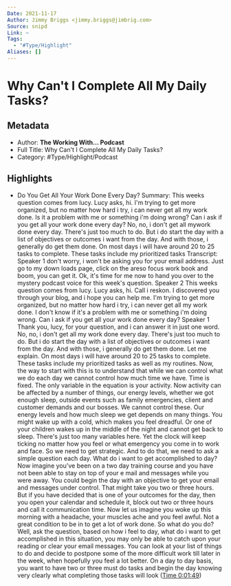 ```yaml
---
Date: 2021-11-17
Author: Jimmy Briggs <jimmy.briggs@jimbrig.com>
Source: snipd
Link: ~
Tags:
  - "#Type/Highlight"
Aliases: []
---
```


# Why Can't I Complete All My Daily Tasks?

## Metadata

* Author: **The Working With... Podcast**
* Full Title: Why Can't I Complete All My Daily Tasks?
* Category: #Type/Highlight/Podcast

## Highlights

* Do You Get All Your Work Done Every Day?
  Summary:
  This weeks question comes from lucy. Lucy asks, hi. I'm trying to get more organized, but no matter how hard i try, i can never get all my work done. Is it a problem with me or something i'm doing wrong? Can i ask if you get all your work done every day? No, no, i don't get all mywork done every day. There's just too much to do. But i do start the day with a list of objectives or outcomes i want from the day. And with those, i generally do get them done. On most days i will have around 20 to 25 tasks to complete. These tasks include my prioritized tasks
  Transcript:
  Speaker 1
  don't worry, i won't be asking you for your email address. Just go to my down loads page, click on the areso focus work book and boom, you can get it. Ok, it's time for me now to hand you over to the mystery podcast voice for this week's question.
  Speaker 2
  This weeks question comes from lucy. Lucy asks, hi. Call i reskon. I discovered you through your blog, and i hope you can help me. I'm trying to get more organized, but no matter how hard i try, i can never get all my work done. I don't know if it's a problem with me or something i'm doing wrong. Can i ask if you get all your work done every day?
  Speaker 1
  Thank you, lucy, for your question, and i can answer it in just one word. No, no, i don't get all my work done every day. There's just too much to do. But i do start the day with a list of objectives or outcomes i want from the day. And with those, i generally do get them done. Let me explain. On most days i will have around 20 to 25 tasks to complete. These tasks include my prioritized tasks as well as my routines. Now, the way to start with this is to understand that while we can control what we do each day we cannot control how much time we have. Time is fixed. The only variable in the equation is your activity. Now activity can be affected by a number of things, our energy levels, whether we got enough sleep, outside events such as family emergencies, client and customer demands and our bosses. We cannot control these. Our energy levels and how much sleep we get depends on many things. You might wake up with a cold, which makes you feel dreadful. Or one of your children wakes up in the middle of the night and cannot get back to sleep. There's just too many variables here. Yet the clock will keep ticking no matter how you feel or what emergency you come in to work and face. So we need to get strategic. And to do that, we need to ask a simple question each day. What do i want to get accomplished to day? Now imagine you've been on a two day training course and you have not been able to stay on top of your e mail and messages while you were away. You could begin the day with an objective to get your email and messages under control. That might take you two or three hours. But if you have decided that is one of your outcomes for the day, then you open your calendar and schedule it, block out two or three hours and call it communication time. Now let us imagine you woke up this morning with a headache, your muscles ache and you feel awful. Not a great condition to be in to get a lot of work done. So what do you do? Well, ask the question, based on how i feel to day, what do i want to get accomplished in this situation, you may only be able to catch upon your reading or clear your email messages. You can look at your list of things to do and decide to postpone some of the more difficult work till later in the week, when hopefully you feel a lot better. On a day to day basis, you want to have two or three must do tasks and begin the day knowing very clearly what completing those tasks will look ([Time 0:01:49](https://share.snipd.com/snip/c82881a1-fcdd-477c-a514-5d5948b6fdd9))
